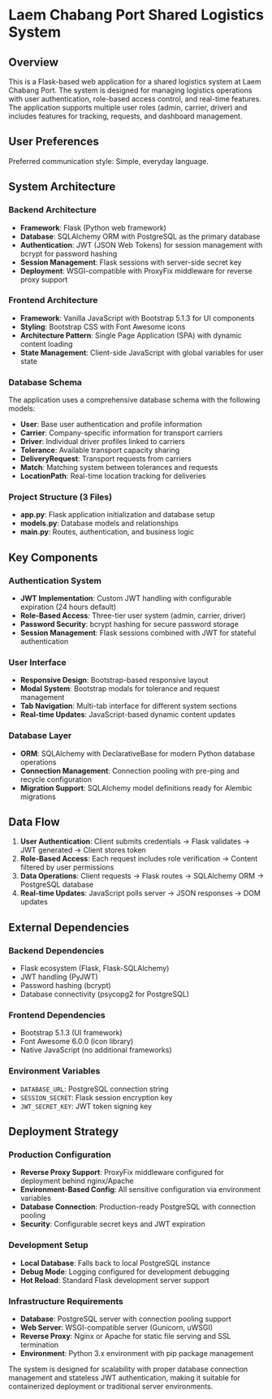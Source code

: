 # Laem Chabang Port Shared Logistics System

## Overview

This is a Flask-based web application for a shared logistics system at Laem Chabang Port. The system is designed for managing logistics operations with user authentication, role-based access control, and real-time features. The application supports multiple user roles (admin, carrier, driver) and includes features for tracking, requests, and dashboard management.

## User Preferences

Preferred communication style: Simple, everyday language.

## System Architecture

### Backend Architecture
- **Framework**: Flask (Python web framework)
- **Database**: SQLAlchemy ORM with PostgreSQL as the primary database
- **Authentication**: JWT (JSON Web Tokens) for session management with bcrypt for password hashing
- **Session Management**: Flask sessions with server-side secret key
- **Deployment**: WSGI-compatible with ProxyFix middleware for reverse proxy support

### Frontend Architecture
- **Framework**: Vanilla JavaScript with Bootstrap 5.1.3 for UI components
- **Styling**: Bootstrap CSS with Font Awesome icons
- **Architecture Pattern**: Single Page Application (SPA) with dynamic content loading
- **State Management**: Client-side JavaScript with global variables for user state

### Database Schema
The application uses a comprehensive database schema with the following models:
- **User**: Base user authentication and profile information
- **Carrier**: Company-specific information for transport carriers
- **Driver**: Individual driver profiles linked to carriers
- **Tolerance**: Available transport capacity sharing
- **DeliveryRequest**: Transport requests from carriers
- **Match**: Matching system between tolerances and requests
- **LocationPath**: Real-time location tracking for deliveries

### Project Structure (3 Files)
- **app.py**: Flask application initialization and database setup
- **models.py**: Database models and relationships
- **main.py**: Routes, authentication, and business logic

## Key Components

### Authentication System
- **JWT Implementation**: Custom JWT handling with configurable expiration (24 hours default)
- **Role-Based Access**: Three-tier user system (admin, carrier, driver)
- **Password Security**: bcrypt hashing for secure password storage
- **Session Management**: Flask sessions combined with JWT for stateful authentication

### User Interface
- **Responsive Design**: Bootstrap-based responsive layout
- **Modal System**: Bootstrap modals for tolerance and request management
- **Tab Navigation**: Multi-tab interface for different system sections
- **Real-time Updates**: JavaScript-based dynamic content updates

### Database Layer
- **ORM**: SQLAlchemy with DeclarativeBase for modern Python database operations
- **Connection Management**: Connection pooling with pre-ping and recycle configuration
- **Migration Support**: SQLAlchemy model definitions ready for Alembic migrations

## Data Flow

1. **User Authentication**: Client submits credentials → Flask validates → JWT generated → Client stores token
2. **Role-Based Access**: Each request includes role verification → Content filtered by user permissions
3. **Data Operations**: Client requests → Flask routes → SQLAlchemy ORM → PostgreSQL database
4. **Real-time Updates**: JavaScript polls server → JSON responses → DOM updates

## External Dependencies

### Backend Dependencies
- Flask ecosystem (Flask, Flask-SQLAlchemy)
- JWT handling (PyJWT)
- Password hashing (bcrypt)
- Database connectivity (psycopg2 for PostgreSQL)

### Frontend Dependencies
- Bootstrap 5.1.3 (UI framework)
- Font Awesome 6.0.0 (icon library)
- Native JavaScript (no additional frameworks)

### Environment Variables
- `DATABASE_URL`: PostgreSQL connection string
- `SESSION_SECRET`: Flask session encryption key
- `JWT_SECRET_KEY`: JWT token signing key

## Deployment Strategy

### Production Configuration
- **Reverse Proxy Support**: ProxyFix middleware configured for deployment behind nginx/Apache
- **Environment-Based Config**: All sensitive configuration via environment variables
- **Database Connection**: Production-ready PostgreSQL with connection pooling
- **Security**: Configurable secret keys and JWT expiration

### Development Setup
- **Local Database**: Falls back to local PostgreSQL instance
- **Debug Mode**: Logging configured for development debugging
- **Hot Reload**: Standard Flask development server support

### Infrastructure Requirements
- **Database**: PostgreSQL server with connection pooling support
- **Web Server**: WSGI-compatible server (Gunicorn, uWSGI)
- **Reverse Proxy**: Nginx or Apache for static file serving and SSL termination
- **Environment**: Python 3.x environment with pip package management

The system is designed for scalability with proper database connection management and stateless JWT authentication, making it suitable for containerized deployment or traditional server environments.